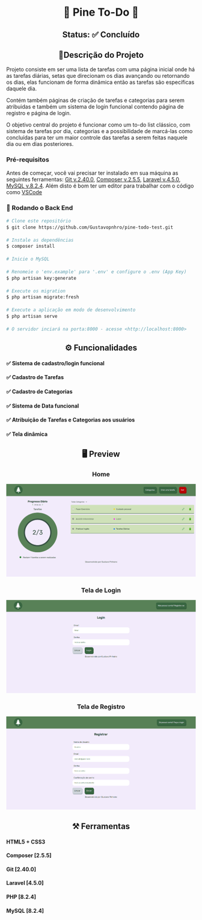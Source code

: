 <h1 align="center"> 🌲 Pine To-Do 🌲 </h1>

<p align="center">
</p>
<h2 align="center"> Status: ✅ Concluído </h2>



<h2 align="center"> 📖Descrição do Projeto</h2>

Projeto consiste em ser uma lista de tarefas com uma página inicial onde há as tarefas diárias, setas que direcionam os dias avançando ou retornando os dias, elas funcionam de forma dinâmica então as tarefas são específicas daquele dia.

Contém também páginas de criação de tarefas e categorias para serem atribuidas e também um sistema de login funcional contendo página de registro e página de login.

O objetivo central do projeto é funcionar como um to-do list clássico, com sistema de tarefas por dia, categorias e a possibilidade de marcá-las como concluídas para ter um maior controle das tarefas a serem feitas naquele dia ou em dias posteriores.

### Pré-requisitos

Antes de começar, você vai precisar ter instalado em sua máquina as seguintes ferramentas:
[Git v.2.40.0](https://git-scm.com), [Composer v.2.5.5](https://getcomposer.org/), [Laravel v.4.5.0](https://laravel.com/), [MySQL v.8.2.4](https://www.mysql.com/downloads/). 
Além disto é bom ter um editor para trabalhar com o código como [VSCode](https://code.visualstudio.com/)

### 🎲 Rodando o Back End

```bash
# Clone este repositório
$ git clone https://github.com/Gustavopnhro/pine-todo-test.git

# Instale as dependências
$ composer install

# Inicie o MySQL

# Renomeie o 'env.example' para '.env' e configure o .env (App Key)
$ php artisan key:generate

# Execute os migration
$ php artisan migrate:fresh

# Execute a aplicação em modo de desenvolvimento
$ php artisan serve

# O servidor inciará na porta:8000 - acesse <http://localhost:8000>
```

<h2 align="center">⚙️ Funcionalidades </h2>

#### ✅ Sistema de cadastro/login funcional
#### ✅ Cadastro de Tarefas
#### ✅ Cadastro de Categorias
#### ✅ Sistema de Data funcional
#### ✅ Atribuição de Tarefas e Categorias aos usuários
#### ✅ Tela dinâmica

<h2 align="center"> 🖥️ Preview </h2>
<h3 align="center"> Home </h3>
<img src="./readme_img/HomePreview.PNG" alt="Previw"></img>
<h3 align="center"> Tela de Login </h3>
<img src="./readme_img/LoginPreview.PNG" alt="Previw"></img>
<h3 align="center"> Tela de Registro </h3>
<img src="./readme_img/RegisterPreview.PNG" alt="Previw"></img>



<h2 align="center"> ⚒️ Ferramentas </h2>

#### HTML5 + CSS3
#### Composer [2.5.5]
#### Git [2.40.0]
#### Laravel [4.5.0]
#### PHP [8.2.4]
#### MySQL [8.2.4]

